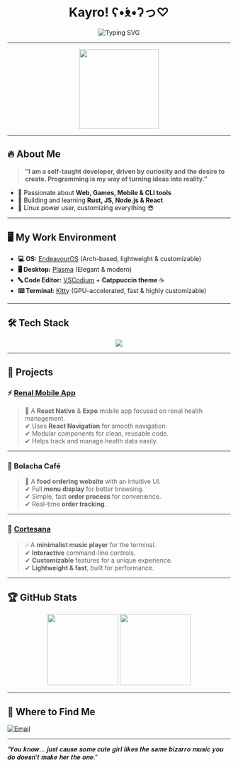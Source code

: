 <h1 align="center">Kayro! ʕ•́ᴥ•̀ʔっ♡</h1>  
<p align="center">
  <img src="https://readme-typing-svg.herokuapp.com?font=Fira+Code&size=22&pause=1000&color=A8A8A8&center=true&vCenter=true&width=600&lines=Linux+User+%7C+Fullstack+Developer;Always+Learning+%E2%9C%A8;Web+%7C+Games+%7C+Mobile+%7C+CLI+Tools" alt="Typing SVG">
</p>

---

<div align="center">
  <img src="https://c.tenor.com/FQxolxrrXL8AAAAd/mai-sakurajima-rascal-does-not-dream-of-bunny-girl-senpai.gif" width="180">
</div>

---

## 🔥 About Me  

> **"I am a self-taught developer, driven by curiosity and the desire to create. Programming is my way of turning ideas into reality."**  

- 🔹 Passionate about **Web, Games, Mobile & CLI tools**  
- 🔹 Building and learning **Rust, JS, Node.js & React**  
- 🔹 Linux power user, customizing everything 😎  

---

## 🖥️ My Work Environment  

- **💻 OS:** [EndeavourOS](https://endeavouros.com/) (Arch-based, lightweight & customizable)  
- **🖥️ Desktop:** [Plasma](https://kde.org/plasma-desktop/) (Elegant & modern)  
- **🔤 Code Editor:** [VSCodium](https://github.com/VSCodium/vscodium) + **Catppuccin theme** ☕  
- **⌨️ Terminal:** [Kitty](https://github.com/kovidgoyal/kitty) (GPU-accelerated, fast & highly customizable)  

---

## 🛠 Tech Stack  

<p align="center">
  <img src="https://skillicons.dev/icons?i=javascript,react,cs,nodejs,mongodb,git,linux,bash,python" />
</p>

---

## 🚀 Projects  

### ⚡ [Renal Mobile App](https://github.com/Kayro25/RenalVidaMobileApp)  
> 🏥 A **React Native** & **Expo** mobile app focused on renal health management.  
✔ Uses **React Navigation** for smooth navigation.  
✔ Modular components for clean, reusable code.  
✔ Helps track and manage health data easily.  

---

### 🍔 Bolacha Café  
> 🍞 A **food ordering website** with an intuitive UI.  
✔ Full **menu display** for better browsing.  
✔ Simple, fast **order process** for convenience.  
✔ Real-time **order tracking**.  

---

### 🎵 [Cortesana](https://github.com/Kayro25/Cortesana)  
> 🎶 A **minimalist music player** for the terminal.  
✔ **Interactive** command-line controls.  
✔ **Customizable** features for a unique experience.  
✔ **Lightweight & fast**, built for performance.  

---

## 🏆 GitHub Stats  

<div align="center">
  <img height="160" src="https://github-readme-stats.vercel.app/api?username=Kayro25&show_icons=true&count_private=true&theme=tokyonight&include_all_commits=true" />
  <img height="160" src="https://github-readme-stats.vercel.app/api/top-langs/?username=Kayro25&layout=compact&theme=tokyonight" />
</div>


---

## 🔗 Where to Find Me  
[![Email](https://img.shields.io/badge/Contact%20Me-Email-4B5563?style=for-the-badge&logo=protonmail&logoColor=white)](mailto:me0711405@gmail.com)

---

“𝒀𝒐𝒖 𝒌𝒏𝒐𝒘... 𝒋𝒖𝒔𝒕 𝒄𝒂𝒖𝒔𝒆 𝒔𝒐𝒎𝒆 𝒄𝒖𝒕𝒆 𝒈𝒊𝒓𝒍 𝒍𝒊𝒌𝒆𝒔 𝒕𝒉𝒆 𝒔𝒂𝒎𝒆 𝒃𝒊𝒛𝒂𝒓𝒓𝒐 𝒎𝒖𝒔𝒊𝒄 𝒚𝒐𝒖 𝒅𝒐 𝒅𝒐𝒆𝒔𝒏'𝒕 𝒎𝒂𝒌𝒆 𝒉𝒆𝒓 𝒕𝒉𝒆 𝒐𝒏𝒆.”
